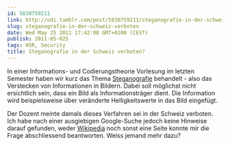 ```yaml
---
id: 5830759211
link: http://odi.tumblr.com/post/5830759211/steganografie-in-der-schweiz-verboten
slug: steganografie-in-der-schweiz-verboten
date: Wed May 25 2011 17:42:00 GMT+0200 (CEST)
publish: 2011-05-025
tags: HSR, Security
title: Steganografie in der Schweiz verboten?
---
```



In einer Informations- und Codierungstheorie Vorlesung im letzten
Semester haben wir kurz das Thema
[Steganografie](http://www.steganografie.com/) behandelt - also das
Verstecken von Informationen in Bildern. Dabei soll möglichst nicht
ersichtlich sein, dass ein Bild als Informationsträger dient. Die
Information wird beispielsweise über veränderte Helligkeitswerte in das
Bild eingefügt.

Der Dozent meinte damals dieses Verfahren sei in der Schweiz verboten.
Ich habe nach einer ausgiebigen Google-Suche jedoch keine Hinweise
darauf gefunden, weder
[Wikipedia](http://de.wikipedia.org/wiki/Steganographie) noch sonst eine
Seite konnte mir die Frage abschliessend beantworten. Weiss jemand mehr
dazu?

